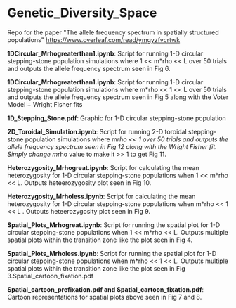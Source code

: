 # Genetic_Diversity_Space

Repo for the paper "The allele frequency spectrum in spatially structured populations"
https://www.overleaf.com/read/ymgyzfvcrtwk


**1DCircular_Mrhogreaterthan1.ipynb**: 
Script for running 1-D circular stepping-stone population simulations where 1 << m*rho << L over 50 trials and outputs the allele frequency spectrum seen in Fig 6.

**1DCircular_Mrhogreaterthan1.ipynb**: 
Script for running 1-D circular stepping-stone population simulations where m*rho << 1 << L over 50 trials and outputs the allele frequency spectrum seen in Fig 5 along with the Voter Model + Wright Fisher fits

**1D_Stepping_Stone.pdf**:
Graphic for 1-D circular stepping-stone population 

**2D_Toroidal_Simulation.ipynb**:
Script for running 2-D toroidal stepping-stone population simulations where m*rho << 1  over 50 trials and outputs the allele frequency spectrum seen in Fig 12 along with the Wright Fisher fit. Simply change m*rho value to make it >> 1 to get Fig 11. 

**Heterozygosity_Mrhogreat.ipynb**: 
Script for calculating the mean heterozygosity for 1-D circular stepping-stone populations when 1 << m*rho << L. Outputs heteerozygosity plot seen in Fig 10. 

**Heterozygosity_Mrholess.ipynb**: 
Script for calculating the mean heterozygosity for 1-D circular stepping-stone populations when m*rho << 1 << L . Outputs heteerozygosity plot seen in Fig 9. 

**Spatial_Plots_Mrhogreat.ipynb**: 
Script for running the spatial plot for 1-D circular stepping-stone populations when 1 << m*rho << L. Outputs multiple spatial plots within the transition zone like the plot seen in Fig 4.

**Spatial_Plots_Mrholess.ipynb**: 
Script for running the spatial plot for 1-D circular stepping-stone populations when m*rho << 1 << L. Outputs multiple spatial plots within the transition zone like the plot seen in Fig 3.Spatial_cartoon_fixation.pdf

**Spatial_cartoon_prefixation.pdf and Spatial_cartoon_fixation.pdf**: 
Cartoon representations for spatial plots above seen in Fig 7 and 8. 
